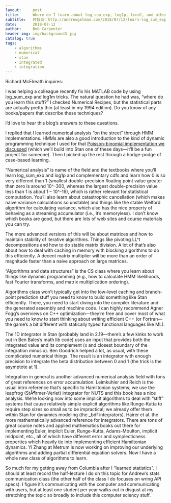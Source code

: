```yaml
---
layout:     post
title:      Where do I learn about log_sum_exp, log1p, lccdf, and other numerical analysis tricks?
subtitle:   转载自：http://andrewgelman.com/2018/07/12/learn-log_sum_exp-log1p-lccdf-numerical-analysis-tricks/
date:       2018-07-12
author:     Bob Carpenter
header-img: img/background3.jpg
catalog: true
tags:
    - algorithms
    - numerical
    - stan
    - integrated
    - integration
---
```




Richard McElreath inquires:

> 
I was helping a colleague recently fix his MATLAB code by using log_sum_exp and log1m tricks. The natural question he had was, “where do you learn this stuff?”
I checked Numerical Recipes, but the statistical parts are actually pretty thin (at least in my 1994 edition).
Do you know of any books/papers that describe these techniques?


I’d love to hear this blog’s answers to these questions.

I replied that I learned numerical analysis “on the street” through HMM implementations. HMMs are also a good introduction to the kind of dynamic programming technique I used for that [Poisson-binomial implementation we discussed](http://discourse.mc-stan.org/t/poisson-binomial-distribution-any-existing-stan-implementation/4220) (which we’ll build into Stan one of these days—it’ll be a fun project for someone). Then I picked up the rest through a hodge-podge of case-based learning.

“Numerical analysis” is name of the field and the textbooks where you’ll learn log_sum_exp and log1p and complementary cdfs and learn how 0 is so very different than 1 (smallest double-precision floating point value greater than zero is around 10^-300, whereas the largest double-precision value less than 1 is about 1 – 10^-16), which is rather relevant for statistical computation. You’ll also learn about catastrophic cancellation (which makes naive variance calculations so unstable) and things like the stable Welford algorithm for calculating variance, which also has the nice property of behaving as a streaming accumulator (i.e., it’s memoryless). I don’t know which books are good, but there are lots of web sites and course materials you can try.

The more advanced versions of this will be about matrices and how to maintain stability of iterative algorithms. Things like pivoting LL^t decompositions and how to do stable matrix division. A lot of that’s also about how to deal with caching in memory with blocking algorithms to do this efficiently. A decent matrix multiplier will be more than an order of magnitude faster than a naive approach on large matrices.

“Algorithms and data structures” is the CS class where you learn about things like dynamic programming (e.g., how to calculate HMM likelihoods, fast Fourier transforms, and matrix multiplication ordering). 

Algorithms class won’t typically get into the low-level caching and branch-point prediction stuff you need to know to build something like Stan efficiently. There, you need to start diving into the compiler literature and the generated assembly and machine code. I can highly recommend Agner Fogg’s overviews on C++ optimization—they’re free and cover most of what you need to know to start thinking about writing efficient C++ (or Fortran—the game’s a bit different with statically typed functional languages like ML). 

The 1D integrator in Stan (probably land in 2.19—there’s a few kinks to work out in Ben Bales’s math lib code) uses an input that provides both the integrated value and its complement (x and closest boundary of the integration minus x). Ben Goodrich helped a lot, as usual, with these complicated numerical things. The result is an integrator with enough precision to integrate the beta distribution between 0 and 1 (the trick is the asymptote at 1).

Integration in general is another advanced numerical analysis field with tons of great references on error accumulation. Leimkuhler and Reich is the usual intro reference that’s specific to Hamiltonian systems; we use the leapfrog (StÃ¶rmer-Verlet) integrator for NUTS and this book has a nice analysis. We’re looking now into some implicit algorithms to deal with “stiff” systems that cause relatively simple explicit algorithms like Runge-Kutta to require step sizes so small as to be impractical; we already offer them within Stan for dynamics modeling (the _bdf integrators). Hairer et al. the more mathematically advanced reference for integrators. There are tons of great course notes and applied mathematics books out there for implementing Euler, implicit Euler, Runge-Kutta, Adams-Moulton, implicit midpoint, etc., all of which have different error and symplecticness properties which heavily tie into implementing efficient Hamiltonian dynamics. Yi Zhang at Metrum is now working on improving our underlying algorithms and adding partial differential equation solvers. Now I have a whole new class of algorithms to learn. 

So much for my getting away from Columbia after I “learned statistics”. I should at least record the half-lecture I do on this topic for Andrew’s stats communication class (the other half of the class I do focuses on wring API specs). I figure it’s communicating with the computer and communicating with users, but at least one student per year walks out in disgust at my stretching the topic so broadly to include this computer sciency stuff.


